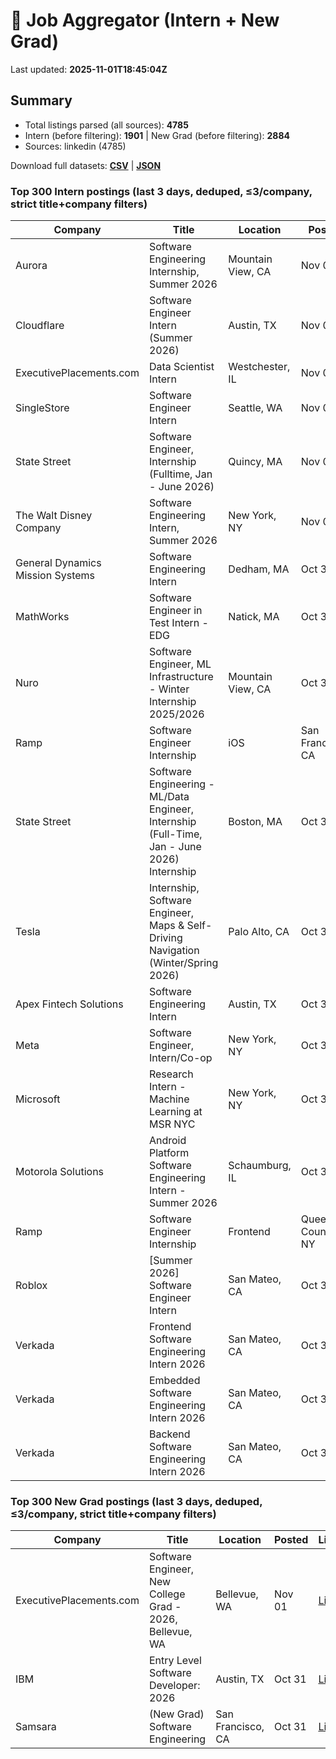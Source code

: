# 🔎 Job Aggregator (Intern + New Grad)

Last updated: **2025-11-01T18:45:04Z**

## Summary
- Total listings parsed (all sources): **4785**
- Intern (before filtering): **1901** | New Grad (before filtering): **2884**
- Sources: linkedin (4785)

Download full datasets: **[CSV](data/jobs.csv)** | **[JSON](data/jobs.json)**

### Top 300 Intern postings (last 3 days, deduped, ≤3/company, strict title+company filters)
| Company | Title | Location | Posted | Link | Applied |
|---|---|---|---|---|---|
| Aurora | Software Engineering Internship, Summer 2026 | Mountain View, CA | Nov 01 | [Link](https://www.linkedin.com/jobs/view/software-engineering-internship-summer-2026-at-aurora-4333530725?position=6&pageNum=5&refId=Pglukjhv7EcQ2ZVvUMlZ9w%3D%3D&trackingId=vDKuapl2Xcy9H9%2FuDWde2g%3D%3D) | ☐ |
| Cloudflare | Software Engineer Intern (Summer 2026) | Austin, TX | Nov 01 | [Link](https://www.linkedin.com/jobs/view/software-engineer-intern-summer-2026-at-cloudflare-4291192756?position=10&pageNum=0&refId=bOhiYHt%2BudzrBbckKhJOww%3D%3D&trackingId=5hau2W%2FgYh6hgEmrUgFaSw%3D%3D) | ☐ |
| ExecutivePlacements.com | Data Scientist Intern | Westchester, IL | Nov 01 | [Link](https://www.linkedin.com/jobs/view/data-scientist-intern-at-executiveplacements-com-4333435735?position=7&pageNum=0&refId=8gIB7vMUP2z3cGRu%2Fzz%2FMA%3D%3D&trackingId=aHKF9ShRa5AjN5MbjA5PHQ%3D%3D) | ☐ |
| SingleStore | Software Engineer Intern | Seattle, WA | Nov 01 | [Link](https://www.linkedin.com/jobs/view/software-engineer-intern-at-singlestore-4312862324?position=3&pageNum=2&refId=fXs8IAZPsGn7ItBlv2%2BJcA%3D%3D&trackingId=P7xDRDqPRreqM2bBlbHUXw%3D%3D) | ☐ |
| State Street | Software Engineer, Internship (Fulltime, Jan - June 2026) | Quincy, MA | Nov 01 | [Link](https://www.linkedin.com/jobs/view/software-engineer-internship-fulltime-jan-june-2026-at-state-street-4308438507?position=5&pageNum=5&refId=hDh0NYjP362bCbdsa6dLhw%3D%3D&trackingId=CvDTag7zlr9mn3KB1vUBfw%3D%3D) | ☐ |
| The Walt Disney Company | Software Engineering Intern, Summer 2026 | New York, NY | Nov 01 | [Link](https://www.linkedin.com/jobs/view/software-engineering-intern-summer-2026-at-the-walt-disney-company-4333635268?position=10&pageNum=0&refId=e705kpOgySfdY0kR3oCvrQ%3D%3D&trackingId=hZRHmqNciv%2BqBdsV7%2BnFhg%3D%3D) | ☐ |
| General Dynamics Mission Systems | Software Engineering Intern | Dedham, MA | Oct 31 | [Link](https://www.linkedin.com/jobs/view/software-engineering-intern-at-general-dynamics-mission-systems-4320230467?position=8&pageNum=5&refId=7JjiB8rW8HlmDJYmivpFJA%3D%3D&trackingId=NMx0A2Th%2BDVmEEqZE61zjw%3D%3D) | ☐ |
| MathWorks | Software Engineer in Test Intern - EDG | Natick, MA | Oct 31 | [Link](https://www.linkedin.com/jobs/view/software-engineer-in-test-intern-edg-at-mathworks-4331741987?position=2&pageNum=7&refId=2VKkqFE3bZoMcfaDw%2FMofQ%3D%3D&trackingId=H9nzmD1wZa5E%2Fmwdq46edg%3D%3D) | ☐ |
| Nuro | Software Engineer, ML Infrastructure - Winter Internship 2025/2026 | Mountain View, CA | Oct 31 | [Link](https://www.linkedin.com/jobs/view/software-engineer-ml-infrastructure-winter-internship-2025-2026-at-nuro-4319905638?position=1&pageNum=5&refId=13nEpgo9IqPLE%2FRjVuEDpw%3D%3D&trackingId=DJKYImQVzbjBWUyjuxDPzA%3D%3D) | ☐ |
| Ramp | Software Engineer Internship | iOS | San Francisco, CA | Oct 31 | [Link](https://www.linkedin.com/jobs/view/software-engineer-internship-ios-at-ramp-4281667864?position=2&pageNum=5&refId=xY6JBbDGoYaRs%2BcsY%2BZOTQ%3D%3D&trackingId=tuT7K1dKbYX2m3FwmKQC3Q%3D%3D) | ☐ |
| State Street | Software Engineering - ML/Data Engineer, Internship (Full-Time, Jan - June 2026) Internship | Boston, MA | Oct 31 | [Link](https://www.linkedin.com/jobs/view/software-engineering-ml-data-engineer-internship-full-time-jan-june-2026-internship-at-state-street-4319866316?position=1&pageNum=2&refId=E5uHg%2FaHTdNE9tGAMy%2FUow%3D%3D&trackingId=oTpRQmsjgN2JsSzWgEQ6cA%3D%3D) | ☐ |
| Tesla | Internship, Software Engineer, Maps & Self-Driving Navigation (Winter/Spring 2026) | Palo Alto, CA | Oct 31 | [Link](https://www.linkedin.com/jobs/view/internship-software-engineer-maps-self-driving-navigation-winter-spring-2026-at-tesla-4333289810?position=7&pageNum=7&refId=HektT4%2Bx9rB5VDG5fX79Pw%3D%3D&trackingId=u%2FCz6d0rOI2XXsLq5DDK3A%3D%3D) | ☐ |
| Apex Fintech Solutions | Software Engineering Intern | Austin, TX | Oct 30 | [Link](https://www.linkedin.com/jobs/view/software-engineering-intern-at-apex-fintech-solutions-4302237430?position=5&pageNum=2&refId=2tHndAicV4CXA2RS39CKyQ%3D%3D&trackingId=h3VsSDQeGba6tgnjStC%2BFw%3D%3D) | ☐ |
| Meta | Software Engineer, Intern/Co-op | New York, NY | Oct 30 | [Link](https://www.linkedin.com/jobs/view/software-engineer-intern-co-op-at-meta-4299526717?position=3&pageNum=0&refId=e705kpOgySfdY0kR3oCvrQ%3D%3D&trackingId=R%2BPgdkgjs7QI4Gw0qbxTdg%3D%3D) | ☐ |
| Microsoft | Research Intern - Machine Learning at MSR NYC | New York, NY | Oct 30 | [Link](https://www.linkedin.com/jobs/view/research-intern-machine-learning-at-msr-nyc-at-microsoft-4333074869?position=6&pageNum=2&refId=59sisgnjp5wfYDwZPVsTHg%3D%3D&trackingId=ZBjYABWZITzb0K5n7P7hmg%3D%3D) | ☐ |
| Motorola Solutions | Android Platform Software Engineering Intern - Summer 2026 | Schaumburg, IL | Oct 30 | [Link](https://www.linkedin.com/jobs/view/android-platform-software-engineering-intern-summer-2026-at-motorola-solutions-4311675340?position=10&pageNum=2&refId=QaaXsRlrgyaWVRJn24ua4w%3D%3D&trackingId=s53KvSno8aqK776LMT8skw%3D%3D) | ☐ |
| Ramp | Software Engineer Internship | Frontend | Queens County, NY | Oct 30 | [Link](https://www.linkedin.com/jobs/view/software-engineer-internship-frontend-at-ramp-4290877582?position=8&pageNum=0&refId=e705kpOgySfdY0kR3oCvrQ%3D%3D&trackingId=oR7WXdtazTr5LrPMZnQ0HQ%3D%3D) | ☐ |
| Roblox | [Summer 2026] Software Engineer Intern | San Mateo, CA | Oct 30 | [Link](https://www.linkedin.com/jobs/view/summer-2026-software-engineer-intern-at-roblox-4280874820?position=6&pageNum=5&refId=xY6JBbDGoYaRs%2BcsY%2BZOTQ%3D%3D&trackingId=972OU5I1nPQF1QJIERoejA%3D%3D) | ☐ |
| Verkada | Frontend Software Engineering Intern 2026 | San Mateo, CA | Oct 30 | [Link](https://www.linkedin.com/jobs/view/frontend-software-engineering-intern-2026-at-verkada-4291804030?position=1&pageNum=5&refId=xY6JBbDGoYaRs%2BcsY%2BZOTQ%3D%3D&trackingId=ljcH4ur%2BuW%2FH2eFksYyR8Q%3D%3D) | ☐ |
| Verkada | Embedded Software Engineering Intern 2026 | San Mateo, CA | Oct 30 | [Link](https://www.linkedin.com/jobs/view/embedded-software-engineering-intern-2026-at-verkada-4291801532?position=7&pageNum=5&refId=xY6JBbDGoYaRs%2BcsY%2BZOTQ%3D%3D&trackingId=hspQB5lJKrn%2BQr4O2yZPWw%3D%3D) | ☐ |
| Verkada | Backend Software Engineering Intern 2026 | San Mateo, CA | Oct 30 | [Link](https://www.linkedin.com/jobs/view/backend-software-engineering-intern-2026-at-verkada-4291697842?position=3&pageNum=5&refId=QZT7Tq2ByMsk9%2FMgYwf8Rg%3D%3D&trackingId=2lBKE7qOyZ%2FC%2FW99dQt2Lg%3D%3D) | ☐ |

### Top 300 New Grad postings (last 3 days, deduped, ≤3/company, strict title+company filters)
| Company | Title | Location | Posted | Link | Applied |
|---|---|---|---|---|---|
| ExecutivePlacements.com | Software Engineer, New College Grad - 2026, Bellevue, WA | Bellevue, WA | Nov 01 | [Link](https://www.linkedin.com/jobs/view/software-engineer-new-college-grad-2026-bellevue-wa-at-executiveplacements-com-4333614714?position=5&pageNum=0&refId=HlrVw9zwoUO59sWCaXSDfA%3D%3D&trackingId=%2BLEla6aYPZoNITJOmQ26DQ%3D%3D) | ☐ |
| IBM | Entry Level Software Developer: 2026 | Austin, TX | Oct 31 | [Link](https://www.linkedin.com/jobs/view/entry-level-software-developer-2026-at-ibm-4310259822?position=4&pageNum=2&refId=qkCHjfJUmKEL3%2BhtBJDA4A%3D%3D&trackingId=V1ulWoIxgP48I4RhhoML4w%3D%3D) | ☐ |
| Samsara | (New Grad) Software Engineering | San Francisco, CA | Oct 31 | [Link](https://www.linkedin.com/jobs/view/new-grad-software-engineering-at-samsara-4290341003?position=9&pageNum=0&refId=R6Xynr9noh%2BUiCSbDoWnXw%3D%3D&trackingId=WmVhbsajH0dfAbkklWI6rw%3D%3D) | ☐ |
